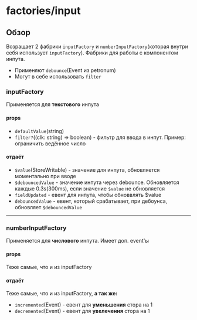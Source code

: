 # factories/input

## Обзор
Возращает 2 фабрики `inputFactory` и `numberInputFactory`(которая внутри себя использует `inputFactory`).
Фабрики для работы с компонентом инпута.
- Применяют `debounce`(Event из petronum)
- Могут в себе использовать `filter` 

### inputFactory
Применяется для **текстового** инпута
#### props
- `defaultValue`(string)
- `filter?`((clk: string) => boolean) - фильтр для ввода в инпут. Пример: ограничить ведённое число

#### отдаёт
- `$value`(StoreWritable<string>) - значение для инпута, обновляется моментально при вводе
- `$debouncedValue` - значение инпута через debounce. Обновляется каждые 0.3s(300ms), если значение `$value` не обновляется
- `fieldUpdated` - евент для инпута, чтобы обноввлять $value
- `debouncedValue` - евент, который срабатывает, при дебоунса, обновляет `$debouncedValue`

---

### numberInputFactory
Применяется для **числового** инпута. Имеет доп. event'ы
#### props
Теже самые, что и из inputFactory

#### отдаёт
Теже самые, что и из inputFactory, **а так же:**
- `incremented`(Event<void>) - евент для **уменьшения** стора на 1 
- `decremented`(Event<void>) - евент для **увелечения** стора на 1 